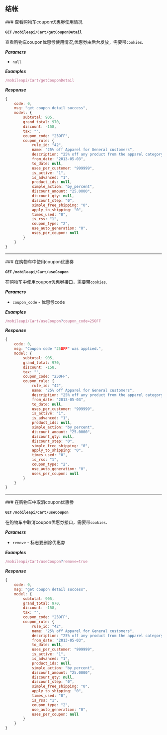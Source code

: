 ## 结帐 

<a name="getCouponDetail" />
### 查看购物车coupon优惠劵使用情况


**`GET` `/mobileapi/Cart/getCouponDetail`**

查看购物车coupon优惠劵使用情况,优惠劵由后台发放，需要带`cookies`.

**_Paramers_**

* `null`


**_Examples_**

```js
/mobileapi/Cart/getCouponDetail
```

**_Response_**

```js
{
    code: 0,
    msg: "get coupon detail success",
    model: {
        subtotal: 905,
        grand_total: 970,
        discount: -158,
        tax: "",
        coupon_code: "25OFF",
        coupon_rule: {
            rule_id: "42",
            name: "25% off Apparel for General customers",
            description: "25% off any product from the apparel category",
            from_date: "2013-05-03",
            to_date: null,
            uses_per_customer: "999999",
            is_active: "1",
            is_advanced: "1",
            product_ids: null,
            simple_action: "by_percent",
            discount_amount: "25.0000",
            discount_qty: null,
            discount_step: "0",
            simple_free_shipping: "0",
            apply_to_shipping: "0",
            times_used: "0",
            is_rss: "1",
            coupon_type: "2",
            use_auto_generation: "0",
            uses_per_coupon: null
        }
    }
}
```

---------------------------------------

<a name="useCoupon" />
### 在购物车中使用coupon优惠劵


**`GET` `/mobileapi/Cart/useCoupon`**

在购物车中使用coupon优惠劵接口，需要带`cookies`.

**_Paramers_**

* `coupon_code` - 优惠劵code


**_Examples_**

```js
/mobileapi/Cart/useCoupon?coupon_code=25OFF
```

**_Response_**

```js
{
    code: 0,
    msg: "Coupon code "25OFF" was applied.",
    model: {
        subtotal: 905,
        grand_total: 970,
        discount: -158,
        tax: "",
        coupon_code: "25OFF",
        coupon_rule: {
            rule_id: "42",
            name: "25% off Apparel for General customers",
            description: "25% off any product from the apparel category",
            from_date: "2013-05-03",
            to_date: null,
            uses_per_customer: "999999",
            is_active: "1",
            is_advanced: "1",
            product_ids: null,
            simple_action: "by_percent",
            discount_amount: "25.0000",
            discount_qty: null,
            discount_step: "0",
            simple_free_shipping: "0",
            apply_to_shipping: "0",
            times_used: "0",
            is_rss: "1",
            coupon_type: "2",
            use_auto_generation: "0",
            uses_per_coupon: null
        }
    }
}
```

---------------------------------------

<a name="removeCoupon" />
### 在购物车中取消coupon优惠劵


**`GET` `/mobileapi/Cart/useCoupon`**

在购物车中取消coupon优惠劵接口，需要带`cookies`.

**_Paramers_**

* `remove` - 标志要删除优惠劵


**_Examples_**

```js
/mobileapi/Cart/useCoupon?remove=true
```

**_Response_**

```js
{
    code: 0,
    msg: "get coupon detail success",
    model: {
        subtotal: 905,
        grand_total: 970,
        discount: -158,
        tax: "",
        coupon_code: "25OFF",
        coupon_rule: {
            rule_id: "42",
            name: "25% off Apparel for General customers",
            description: "25% off any product from the apparel category",
            from_date: "2013-05-03",
            to_date: null,
            uses_per_customer: "999999",
            is_active: "1",
            is_advanced: "1",
            product_ids: null,
            simple_action: "by_percent",
            discount_amount: "25.0000",
            discount_qty: null,
            discount_step: "0",
            simple_free_shipping: "0",
            apply_to_shipping: "0",
            times_used: "0",
            is_rss: "1",
            coupon_type: "2",
            use_auto_generation: "0",
            uses_per_coupon: null
        }
    }
}
```


